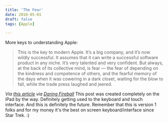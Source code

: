 ```yaml
---
title: 'The Fear'
date: 2010-05-01
draft: false
tags: [Apple]

---
```


More keys to understanding Apple:

> This is the key to modern Apple. It’s a big company, and it’s now wildly successful. It assumes that it can write a successful software product in any niche. It’s very talented and very confident. But always, at the back of its collective mind, is fear — the fear of depending on the kindness and competence of others, and the fearful memory of the days when it was cowering in a dark closet, waiting for the blow to fall, while the trade press laughed and jeered.

_Via [this article](http://www.markbernstein.org/Apr10/PlatformControl.html) via [Daring Fireball](http://daringfireball.net/linked/2010/05/01/bernstein)_ This post was created completely on the iPad by the way. Definitely getting used to the keyboard and touch interface. And this is definitely the future. Remember that this is version 1 folks and for my money it's the best on screen keyboard/interface since Star Trek. :)